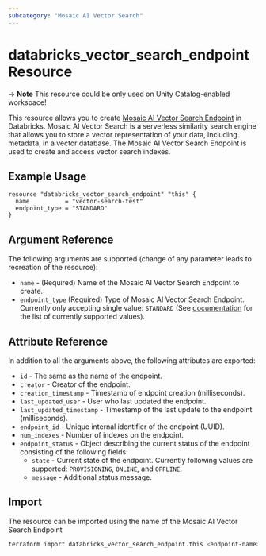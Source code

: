```yaml
---
subcategory: "Mosaic AI Vector Search"
---
```

# databricks_vector_search_endpoint Resource

-> **Note** This resource could be only used on Unity Catalog-enabled workspace!

This resource allows you to create [Mosaic AI Vector Search Endpoint](https://docs.databricks.com/en/generative-ai/vector-search.html) in Databricks.  Mosaic AI Vector Search is a serverless similarity search engine that allows you to store a vector representation of your data, including metadata, in a vector database.  The Mosaic AI Vector Search Endpoint is used to create and access vector search indexes.

## Example Usage

```hcl
resource "databricks_vector_search_endpoint" "this" {
  name          = "vector-search-test"
  endpoint_type = "STANDARD"
}
```

## Argument Reference

The following arguments are supported (change of any parameter leads to recreation of the resource):

* `name` - (Required) Name of the Mosaic AI Vector Search Endpoint to create.
* `endpoint_type` (Required) Type of Mosaic AI Vector Search Endpoint.  Currently only accepting single value: `STANDARD` (See [documentation](https://docs.databricks.com/api/workspace/vectorsearchendpoints/createendpoint) for the list of currently supported values).

## Attribute Reference

In addition to all the arguments above, the following attributes are exported:

* `id` - The same as the name of the endpoint.
* `creator` - Creator of the endpoint.
* `creation_timestamp` - Timestamp of endpoint creation (milliseconds).
* `last_updated_user` - User who last updated the endpoint.
* `last_updated_timestamp` - Timestamp of the last update to the endpoint (milliseconds).
* `endpoint_id` - Unique internal identifier of the endpoint (UUID).
* `num_indexes` - Number of indexes on the endpoint.
* `endpoint_status` - Object describing the current status of the endpoint consisting of the following fields:
  * `state` - Current state of the endpoint. Currently following values are supported: `PROVISIONING`, `ONLINE`, and `OFFLINE`.
  * `message` - Additional status message.

## Import

The resource can be imported using the name of the Mosaic AI Vector Search Endpoint

```bash
terraform import databricks_vector_search_endpoint.this <endpoint-name>
```
